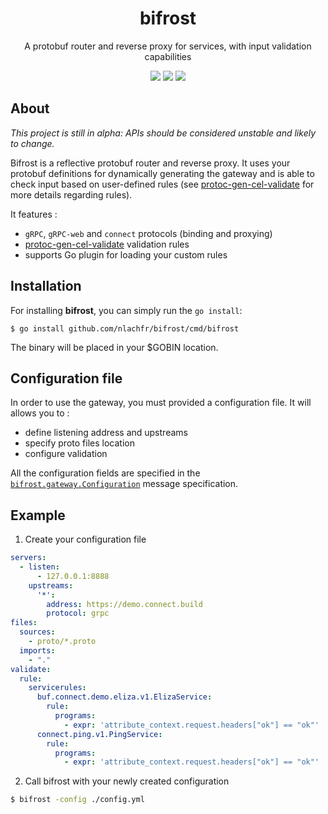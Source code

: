 <div align="center">
<h1>bifrost</h1>
<p>A protobuf router and reverse proxy for services, with input validation capabilities</p>
<a href="https://coveralls.io/github/nlachfr/bifrost?branch=main"><img src="https://coveralls.io/repos/nlachfr/bifrost/badge.svg?branch=main&service=github"/></a>
<a href="https://goreportcard.com/badge/github.com/nlachfr/bifrost"><img src="https://goreportcard.com/badge/github.com/nlachfr/bifrost"/></a>
<a href="https://img.shields.io/github/license/nlachfr/bifrost"><img src="https://img.shields.io/github/license/nlachfr/bifrost"></a>
</div>

## About

*This project is still in alpha: APIs should be considered unstable and likely to change.*

Bifrost is a reflective protobuf router and reverse proxy. It uses your protobuf definitions for dynamically generating the gateway and is able to check input based on user-defined rules (see [protoc-gen-cel-validate](https://github.com/nlachfr/protocel) for more details regarding rules).

It features :

- `gRPC`, `gRPC-web` and `connect` protocols (binding and proxying)
- [protoc-gen-cel-validate](https://github.com/nlachfr/protocel) validation rules
- supports Go plugin for loading your custom rules

## Installation

For installing **bifrost**, you can simply run the `go install`:

```shell
$ go install github.com/nlachfr/bifrost/cmd/bifrost
```

The binary will be placed in your $GOBIN location.

## Configuration file

In order to use the gateway, you must provided a configuration file. It will allows you to :
- define listening address and upstreams
- specify proto files location
- configure validation

All the configuration fields are specified in the [`bifrost.gateway.Configuration`](./gateway/gateway.proto) message specification.
## Example

1. Create your configuration file

```yml
servers:
  - listen:
      - 127.0.0.1:8888
    upstreams:
      '*':
        address: https://demo.connect.build    
        protocol: grpc
files:
  sources:
    - proto/*.proto
  imports:
    - "."
validate:
  rule:
    servicerules:
      buf.connect.demo.eliza.v1.ElizaService:
        rule:
          programs:
            - expr: 'attribute_context.request.headers["ok"] == "ok"'      
      connect.ping.v1.PingService:
        rule:
          programs:
            - expr: 'attribute_context.request.headers["ok"] == "ok"'
```

2. Call bifrost with your newly created configuration

```bash
$ bifrost -config ./config.yml
```